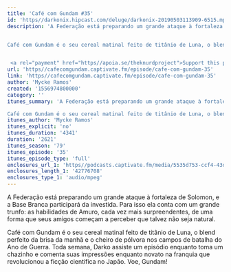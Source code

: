 ```yaml
---
title: 'Café com Gundam #35'
id: 'https//darkonix.hipcast.com/deluge/darkonix-20190503113909-6515.mp3'
description: 'A Federação está preparando um grande ataque à fortaleza de Solomon, e a Base Branca participará da investida. Para isso ela conta com um grande trunfo as habilidades de Amuro,  cada vez mais surpreendentes, de uma forma que seus amigos começam a perceber que talvez não seja natural.


Café com Gundam é o seu cereal matinal feito de titânio de Luna, o blend perfeito da brisa da manhã e o cheiro de pólvora nos campos de batalha do Ano de Guerra. Toda semana, Darko assiste um episódio enquanto toma um chazinho e comenta suas impressões enquanto novato na franquia que revolucionou a ficção científica no Japão. Voe, Gundam!


 <a rel="payment" href="https//apoia.se/theknurdproject">Support this podcast</a>'
url: 'https//cafecomgundam.captivate.fm/episode/cafe-com-gundam-35'
link: 'https//cafecomgundam.captivate.fm/episode/cafe-com-gundam-35'
author: 'Mycke Ramos'
created: '1556974800000'
category: ''
itunes_summary: 'A Federação está preparando um grande ataque à fortaleza de Solomon, e a Base Branca participará da investida. Para isso ela conta com um grande trunfo as habilidades de Amuro,  cada vez mais surpreendentes, de uma forma que seus amigos começam a perceber que talvez não seja natural.

Café com Gundam é o seu cereal matinal feito de titânio de Luna, o blend perfeito da brisa da manhã e o cheiro de pólvora nos campos de batalha do Ano de Guerra. Toda semana, Darko assiste um episódio enquanto toma um chazinho e comenta suas impressões enquanto novato na franquia que revolucionou a ficção científica no Japão. Voe, Gundam!'
itunes_author: 'Mycke Ramos'
itunes_explicit: 'no'
itunes_duration: '4341'
duration: '2621'
itunes_season: '79'
itunes_episode: '35'
itunes_episode_type: 'full'
enclosures_url_1: 'https//podcasts.captivate.fm/media/5535d753-ccf4-43d3-929f-02176024e5bf/darkonix-20190503113909-6515_tc.mp3'
enclosures_length_1: '42776708'
enclosures_type_1: 'audio/mpeg'
---
```

A Federação está preparando um grande ataque à fortaleza de Solomon, e a Base Branca participará da investida. Para isso ela conta com um grande trunfo: as habilidades de Amuro, cada vez mais surpreendentes, de uma forma que seus amigos começam a perceber que talvez não seja natural.

Café com Gundam é o seu cereal matinal feito de titânio de Luna, o blend perfeito da brisa da manhã e o cheiro de pólvora nos campos de batalha do Ano de Guerra. Toda semana, Darko assiste um episódio enquanto toma um chazinho e comenta suas impressões enquanto novato na franquia que revolucionou a ficção científica no Japão. Voe, Gundam!